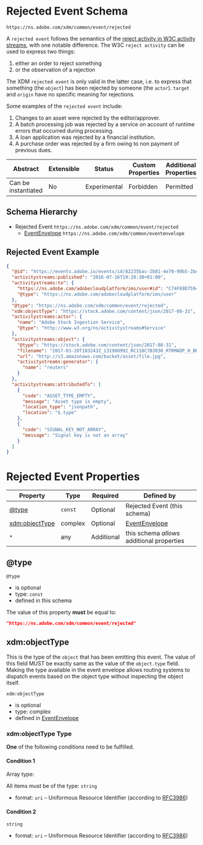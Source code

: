 
# Rejected Event Schema

```
https://ns.adobe.com/xdm/common/event/rejected
```

A `rejected event` follows the semantics of the [reject activity in W3C activity streams](https://www.w3.org/TR/activitystreams-vocabulary/#dfn-reject), with one notable difference.
The W3C `reject activity` can be used to express two things:

1.  either an order to reject something
2.  or the observation of a rejection

The XDM `rejected event` is only valid in the latter case, i.e. to express that something (the `object`) has been rejected by someone (the `actor`).
`target` and `origin` have no specific meaning for rejections.

Some examples of the `rejected event` include:

1.  Changes to an asset were rejected by the editor/approver.
2.  A batch processing job was rejected by a service on account of runtime errors that occurred during processing.
3.  A loan application was rejected by a financial institution.
4.  A purchase order was rejected by a firm owing to non payment of previous dues.


| Abstract | Extensible | Status | Custom Properties | Additional Properties | Defined In |
|----------|------------|--------|-------------------|-----------------------|------------|
| Can be instantiated | No | Experimental | Forbidden | Permitted | [common/event/rejected.schema.json](common/event/rejected.schema.json) |

## Schema Hierarchy

* Rejected Event `https://ns.adobe.com/xdm/common/event/rejected`
  * [EventEnvelope](../eventenvelope.schema.md) `https://ns.adobe.com/xdm/common/eventenvelope`

## Rejected Event Example
```json
{
  "@id": "https://events.adobe.io/events/id/82235bac-2b81-4e70-90b5-2bd1f04b5c7b",
  "activitystreams:published": "2016-07-16T19:20:30+01:00",
  "activitystreams:to": {
    "https://ns.adobe.com/adobecloudplatform/ims/user#id": "C74F69D7594880280A495D09@AdobeID",
    "@type": "https://ns.adobe.com/adobecloudplatform/ims/user"
  },
  "@type": "https://ns.adobe.com/xdm/common/event/rejected",
  "xdm:objectType": "https://stock.adobe.com/content/json/2017-08-31",
  "activitystreams:actor": {
    "name": "Adobe Stock Ingestion Service",
    "@type": "http://www.w3.org/ns/activitystreams#Service"
  },
  "activitystreams:object": {
    "@type": "https://stock.adobe.com/content/json/2017-08-31",
    "filename": "2017-03-20T183243Z_131980992_RC110C7B3030_RTRMADP_0_BRAZIL-CORRUPTION-FOOD.JSON",
    "url": "http://s3.amazonaws.com/bucket/asset/file.jpg",
    "activitystreams:generator": {
      "name": "reuters"
    }
  },
  "activitystreams:attributedTo": [
    {
      "code": "ASSET_TYPE_EMPTY",
      "message": "Asset type is empty",
      "location_type": "jsonpath",
      "location": "$.type"
    },
    {
      "code": "SIGNAL_KEY_NOT_ARRAY",
      "message": "Signal key is not an array"
    }
  ]
}
```

# Rejected Event Properties

| Property | Type | Required | Defined by |
|----------|------|----------|------------|
| [@type](#@type) | `const` | Optional | Rejected Event (this schema) |
| [xdm:objectType](#xdmobjecttype) | complex | Optional | [EventEnvelope](../eventenvelope.schema.md#xdmobjecttype) |
| `*` | any | Additional | this schema *allows* additional properties |

## @type


`@type`
* is optional
* type: `const`
* defined in this schema

The value of this property **must** be equal to:

```json
"https://ns.adobe.com/xdm/common/event/rejected"
```





## xdm:objectType

This is the type of the `object` that has been emitting this event. The value of this field MUST be exactly same as the value of the `object.type` field. Making the type available in the event envelope allows routing systems to dispatch events based on the object type without inspecting the object itself.

`xdm:objectType`
* is optional
* type: complex
* defined in [EventEnvelope](../eventenvelope.schema.md#xdm:objectType)

### xdm:objectType Type


**One** of the following *conditions* need to be fulfilled.


#### Condition 1


Array type: 

All items must be of the type:
`string`
* format: `uri` – Uniformous Resource Identifier (according to [RFC3986](http://tools.ietf.org/html/rfc3986))





#### Condition 2


`string`
* format: `uri` – Uniformous Resource Identifier (according to [RFC3986](http://tools.ietf.org/html/rfc3986))






